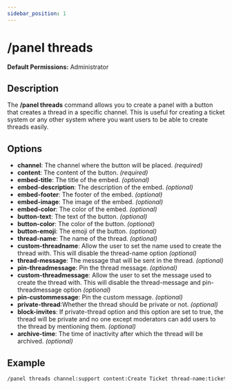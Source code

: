 ```yaml
---
sidebar_position: 1
---
```


# /panel threads
**Default Permissions:** Administrator
## Description
The **/panel threads** command allows you to create a panel with a button that creates a thread in a specific channel. This is useful for creating a ticket system or any other system where you want users to be able to create threads easily.

## Options
- **channel**: The channel where the button will be placed. *(required)*
- **content**: The content of the button. *(required)*
- **embed-title**: The title of the embed. *(optional)*
- **embed-description**: The description of the embed. *(optional)*
- **embed-footer**: The footer of the embed. *(optional)*
- **embed-image**: The image of the embed. *(optional)*
- **embed-color**: The color of the embed. *(optional)*
- **button-text**: The text of the button. *(optional)*
- **button-color**: The color of the button. *(optional)*
- **button-emoji**: The emoji of the button. *(optional)*
- **thread-name**: The name of the thread. *(optional)*
- **custom-threadname**: Allow the user to set the name used to create the thread with. This will disable the thread-name option *(optional)*
- **thread-message**: The message that will be sent in the thread. *(optional)*
- **pin-threadmessage**: Pin the thread message. *(optional)*
- **custom-threadmessage**: Allow the user to set the message used to create the thread with. This will disable the thread-message and pin-threadmessage option *(optional)*
- **pin-custommessage**: Pin the custom message. *(optional)*
- **private-thread**:Whether the thread should be private or not. *(optional)*
- **block-invites**: If private-thread option and this option are set to true, the thread will be private and no one except moderators can add users to the thread by mentioning them. *(optional)*
- **archive-time**: The time of inactivity after which the thread will be archived. *(optional)*

## Example
```bash
/panel threads channel:support content:Create Ticket thread-name:ticket-{user} private:true
```
